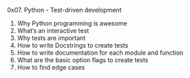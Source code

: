 0x07. Python - Test-driven development

1. Why Python programming is awesome
2. What’s an interactive test
3. Why tests are important
4. How to write Docstrings to create tests
5. How to write documentation for each module and function
6. What are the basic option flags to create tests
7. How to find edge cases
